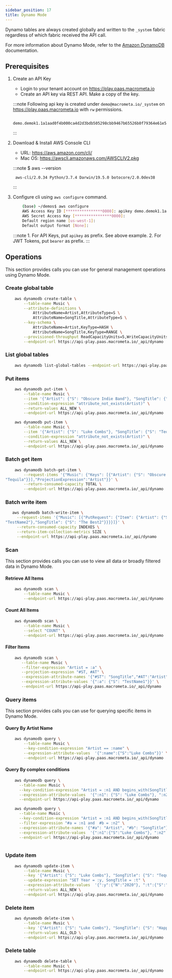 ```yaml
---
sidebar_position: 17
title: Dynamo Mode
---
```


Dynamo tables are always created globally and written to the `_system` fabric regardless of which fabric received the API call.

For more information about Dynamo Mode, refer to the [Amazon DynamoDB](https://docs.aws.amazon.com/amazondynamodb/latest/APIReference/dynamodb-api.pdf#API_Operations_Amazon_DynamoDB) documentation.

## Prerequisites

1. Create an API Key
    * Login to your tenant account on https://play.paas.macrometa.io
    * Create an API key via REST API. Make a copy of the key.

    :::note
        Following api key is created under `demo@macrometa.io/_system` on https://play.paas.macrometa.io with `rw` permissions.
        
            demo.demok1.1a1aad0f4b000ca4d2d3bdb505298cbb9467b65526b0f79364e61e5f00000000
        
    :::

2. Download & Install AWS Console CLI
    * URL: https://aws.amazon.com/cli/
    * Mac OS: https://awscli.amazonaws.com/AWSCLIV2.pkg

    :::note
        $ aws --version

        aws-cli/2.0.34 Python/3.7.4 Darwin/19.5.0 botocore/2.0.0dev38
    :::

3. Configure cli using `aws configure` command.

    ```bash
        (base) ~/demos$ aws configure
        AWS Access Key ID [****************0000]: apikey demo.demok1.1a1aad0f4b000ca4d2d3bdb505298cbb9467b65526b0f79364e61e5f00000000
        AWS Secret Access Key [****************0000]: 
        Default region name [us-west-1]: 
        Default output format [None]: 
    ```

    :::note
        1. For API Keys, put `apikey` as prefix. See above example.
        2. For JWT Tokens, put `bearer` as prefix.
    :::

## Operations

This section provides calls you can use for general management operations using Dynamo Mode.

### Create global table

```bash
    aws dynamodb create-table \
        --table-name Music \
        --attribute-definitions \
            AttributeName=Artist,AttributeType=S \
            AttributeName=SongTitle,AttributeType=S \
        --key-schema \
            AttributeName=Artist,KeyType=HASH \
            AttributeName=SongTitle,KeyType=RANGE \
        --provisioned-throughput ReadCapacityUnits=5,WriteCapacityUnits=5 \
        --endpoint-url https://api-play.paas.macrometa.io/_api/dynamo
```

### List global tables

```bash
    aws dynamodb list-global-tables --endpoint-url https://api-play.paas.macrometa.io/_api/dynamo
```

### Put items

```bash
    aws dynamodb put-item \
        --table-name Music \
        --item '{"Artist": {"S": "Obscure Indie Band"}, "SongTitle": {"S": "Call Me Today"}}' \
        --condition-expression "attribute_not_exists(Artist)" \
        --return-values ALL_NEW \
        --endpoint-url https://api-play.paas.macrometa.io/_api/dynamo
```

```bash
    aws dynamodb put-item \
        --table-name Music \
        --item '{"Artist": {"S": "Luke Combs"}, "SongTitle": {"S": "Tequila"}}' \
        --condition-expression "attribute_not_exists(Artist)" \
        --return-values ALL_NEW \
        --endpoint-url https://api-play.paas.macrometa.io/_api/dynamo
```

### Batch get item

```bash
    aws dynamodb batch-get-item \
        --request-items '{"Music": {"Keys": [{"Artist": {"S": "Obscure Indie Band"},"SongTitle": {"S": "Call Me Today"}},{"Artist": {"S": "Luke Combs"},"SongTitle": {"S": 
"Tequila"}}],"ProjectionExpression":"Artist"}}' \
        --return-consumed-capacity TOTAL \
        --endpoint-url https://api-play.paas.macrometa.io/_api/dynamo
```

### Batch write item

```bash
   aws dynamodb batch-write-item \
     --request-items '{"Music": [{"PutRequest": {"Item": {"Artist": {"S": "TestName1"},"SongTitle": {"S": "The Best1"}}}},{"PutRequest": {"Item": {"Artist": {"S": 
"TestName2"},"SongTitle": {"S": "The Best2"}}}}]}' \
     --return-consumed-capacity INDEXES \
     --return-item-collection-metrics SIZE \
     --endpoint-url https://api-play.paas.macrometa.io/_api/dynamo
```

### Scan

This section provides calls you can use to view all data or broadly filtered data in Dynamo Mode.

#### Retrieve All Items

```bash
    aws dynamodb scan \
        --table-name Music \
        --endpoint-url https://api-play.paas.macrometa.io/_api/dynamo
```

#### Count All Items

```bash
    aws dynamodb scan \
        --table-name Music \
        --select "COUNT" \
        --endpoint-url https://api-play.paas.macrometa.io/_api/dynamo
```

#### Filter Items

```bash
    aws dynamodb scan \
       --table-name Music \
       --filter-expression "Artist = :a" \
       --projection-expression "#ST, #AT" \
       --expression-attribute-names '{"#ST": "SongTitle","#AT":"Artist"}' \
       --expression-attribute-values '{":a": {"S": "TestName1"}}' \
       --endpoint-url https://api-play.paas.macrometa.io/_api/dynamo
```

### Query items

This section provides calls you can use for querying specific items in Dynamo Mode.

#### Query By Artist Name

```bash
    aws dynamodb query \
        --table-name Music \
        --key-condition-expression "Artist == :name" \
        --expression-attribute-values  '{":name":{"S":"Luke Combs"}}' \
        --endpoint-url https://api-play.paas.macrometa.io/_api/dynamo
```

#### Query By complex conditions

```bash
    aws dynamodb query \
      --table-name Music \
      --key-condition-expression "Artist = :n1 AND begins_with(SongTitle, :n2)" \
      --expression-attribute-values  '{":n1": {"S": "Luke Combs"}, ":n2": {"S": "Tequila"}}' \
      --endpoint-url https://api-play.paas.macrometa.io/_api/dynamo

```

```bash
    aws dynamodb query \
      --table-name Music \
      --key-condition-expression "Artist = :n1 AND begins_with(SongTitle, :n2)" \
      --filter-expression "#a = :n1 and  #b = :n2" \
      --expression-attribute-names '{"#a": "Artist", "#b": "SongTitle"}' \
      --expression-attribute-values  '{":n1":{"S":"Luke Combs"}, ":n2":{"S":"Tequila"}}' \
      --endpoint-url https://api-play.paas.macrometa.io/_api/dynamo
      
```

### Update item

```bash
    aws dynamodb update-item \
        --table-name Music \
        --key '{"Artist": {"S": "Luke Combs"}, "SongTitle": {"S": "Tequila"}}' \
        --update-expression "SET Year = :y, SongTitle = :t" \
        --expression-attribute-values  '{":y":{"N":"2020"}, ":t":{"S":"Happy Day"}}' \
        --return-values ALL_NEW \
        --endpoint-url https://api-play.paas.macrometa.io/_api/dynamo
```

### Delete item

```bash
    aws dynamodb delete-item \
        --table-name Music \
        --key '{"Artist": {"S": "Luke Combs"}, "SongTitle": {"S": "Happy Day"}}' \
        --return-values ALL_OLD \
        --endpoint-url https://api-play.paas.macrometa.io/_api/dynamo
```

### Delete table

```bash
    aws dynamodb delete-table \
        --table-name Music \
        --endpoint-url https://api-play.paas.macrometa.io/_api/dynamo
```
